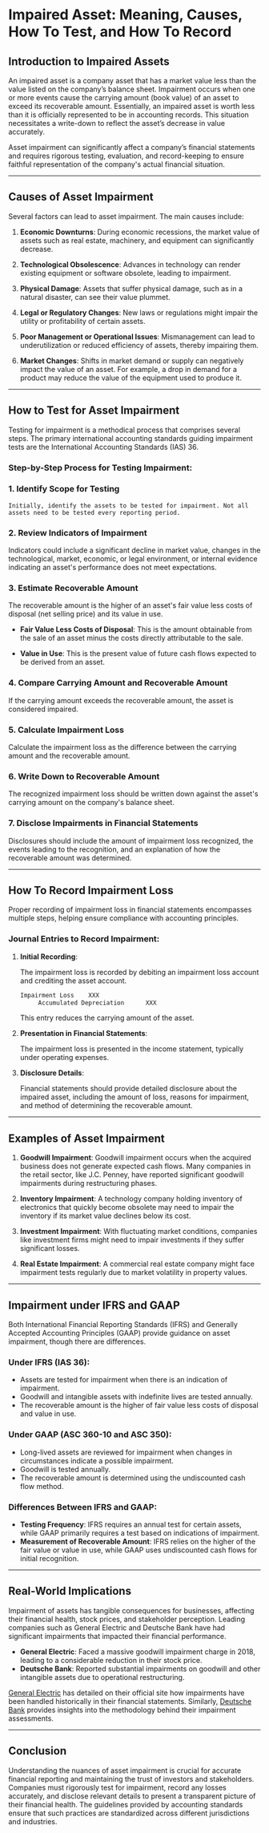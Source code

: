 # Impaired Asset: Meaning, Causes, How To Test, and How To Record

## Introduction to Impaired Assets

An impaired asset is a company asset that has a market value less than the value listed on the company’s balance sheet. Impairment occurs when one or more events cause the carrying amount (book value) of an asset to exceed its recoverable amount. Essentially, an impaired asset is worth less than it is officially represented to be in accounting records. This situation necessitates a write-down to reflect the asset’s decrease in value accurately.

Asset impairment can significantly affect a company’s financial statements and requires rigorous testing, evaluation, and record-keeping to ensure faithful representation of the company's actual financial situation.

---

## Causes of Asset Impairment

Several factors can lead to asset impairment. The main causes include:

1. **Economic Downturns**: During economic recessions, the market value of assets such as real estate, machinery, and equipment can significantly decrease.
 
2. **Technological Obsolescence**: Advances in technology can render existing equipment or software obsolete, leading to impairment. 

3. **Physical Damage**: Assets that suffer physical damage, such as in a natural disaster, can see their value plummet.

4. **Legal or Regulatory Changes**: New laws or regulations might impair the utility or profitability of certain assets.

5. **Poor Management or Operational Issues**: Mismanagement can lead to underutilization or reduced efficiency of assets, thereby impairing them.

6. **Market Changes**: Shifts in market demand or supply can negatively impact the value of an asset. For example, a drop in demand for a product may reduce the value of the equipment used to produce it.

---

## How to Test for Asset Impairment

Testing for impairment is a methodical process that comprises several steps. The primary international accounting standards guiding impairment tests are the International Accounting Standards (IAS) 36.

### Step-by-Step Process for Testing Impairment:

### 1. **Identify Scope for Testing**

    Initially, identify the assets to be tested for impairment. Not all assets need to be tested every reporting period.

### 2. **Review Indicators of Impairment**

   Indicators could include a significant decline in market value, changes in the technological, market, economic, or legal environment, or internal evidence indicating an asset's performance does not meet expectations.

### 3. **Estimate Recoverable Amount**

   The recoverable amount is the higher of an asset's fair value less costs of disposal (net selling price) and its value in use.

   - **Fair Value Less Costs of Disposal**: This is the amount obtainable from the sale of an asset minus the costs directly attributable to the sale.
   
   - **Value in Use**: This is the present value of future cash flows expected to be derived from an asset.

### 4. **Compare Carrying Amount and Recoverable Amount**

   If the carrying amount exceeds the recoverable amount, the asset is considered impaired.

### 5. **Calculate Impairment Loss**

   Calculate the impairment loss as the difference between the carrying amount and the recoverable amount.

### 6. **Write Down to Recoverable Amount**

   The recognized impairment loss should be written down against the asset's carrying amount on the company's balance sheet.

### 7. **Disclose Impairments in Financial Statements**

   Disclosures should include the amount of impairment loss recognized, the events leading to the recognition, and an explanation of how the recoverable amount was determined.

---

## How To Record Impairment Loss

Proper recording of impairment loss in financial statements encompasses multiple steps, helping ensure compliance with accounting principles.

### Journal Entries to Record Impairment:

1. **Initial Recording**:

    The impairment loss is recorded by debiting an impairment loss account and crediting the asset account.

    ```markdown
    Impairment Loss    XXX
         Accumulated Depreciation      XXX
    ```

    This entry reduces the carrying amount of the asset.

2. **Presentation in Financial Statements**:

    The impairment loss is presented in the income statement, typically under operating expenses.

3. **Disclosure Details**:

    Financial statements should provide detailed disclosure about the impaired asset, including the amount of loss, reasons for impairment, and method of determining the recoverable amount.

---

## Examples of Asset Impairment

1. **Goodwill Impairment**: Goodwill impairment occurs when the acquired business does not generate expected cash flows. Many companies in the retail sector, like J.C. Penney, have reported significant goodwill impairments during restructuring phases.

2. **Inventory Impairment**: A technology company holding inventory of electronics that quickly become obsolete may need to impair the inventory if its market value declines below its cost.

3. **Investment Impairment**: With fluctuating market conditions, companies like investment firms might need to impair investments if they suffer significant losses.

4. **Real Estate Impairment**: A commercial real estate company might face impairment tests regularly due to market volatility in property values.

---

## Impairment under IFRS and GAAP

Both International Financial Reporting Standards (IFRS) and Generally Accepted Accounting Principles (GAAP) provide guidance on asset impairment, though there are differences.

### Under IFRS (IAS 36):

- Assets are tested for impairment when there is an indication of impairment.
- Goodwill and intangible assets with indefinite lives are tested annually.
- The recoverable amount is the higher of fair value less costs of disposal and value in use.

### Under GAAP (ASC 360-10 and ASC 350):

- Long-lived assets are reviewed for impairment when changes in circumstances indicate a possible impairment.
- Goodwill is tested annually.
- The recoverable amount is determined using the undiscounted cash flow method.

### Differences Between IFRS and GAAP:

- **Testing Frequency**: IFRS requires an annual test for certain assets, while GAAP primarily requires a test based on indications of impairment.
- **Measurement of Recoverable Amount**: IFRS relies on the higher of the fair value or value in use, while GAAP uses undiscounted cash flows for initial recognition.

---

## Real-World Implications

Impairment of assets has tangible consequences for businesses, affecting their financial health, stock prices, and stakeholder perception. Leading companies such as General Electric and Deutsche Bank have had significant impairments that impacted their financial performance.

- **General Electric**: Faced a massive goodwill impairment charge in 2018, leading to a considerable reduction in their stock price.
- **Deutsche Bank**: Reported substantial impairments on goodwill and other intangible assets due to operational restructuring.

[General Electric](https://www.ge.com) has detailed on their official site how impairments have been handled historically in their financial statements. Similarly, [Deutsche Bank](https://www.db.com) provides insights into the methodology behind their impairment assessments.

---

## Conclusion

Understanding the nuances of asset impairment is crucial for accurate financial reporting and maintaining the trust of investors and stakeholders. Companies must rigorously test for impairment, record any losses accurately, and disclose relevant details to present a transparent picture of their financial health. The guidelines provided by accounting standards ensure that such practices are standardized across different jurisdictions and industries.